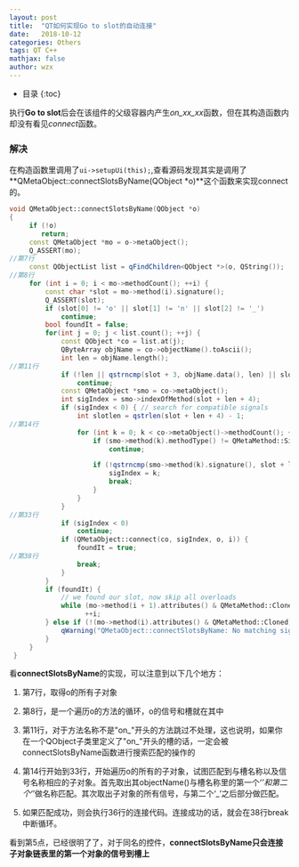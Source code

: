 ```yaml
---
layout: post
title:  "QT如何实现Go to slot的自动连接"
date:   2018-10-12
categories: Others
tags: QT C++
mathjax: false
author: wzx
---
```


- 目录
{:toc}

执行**Go to slot**后会在该组件的父级容器内产生*on_xx_xx*函数，但在其构造函数内却没有看见*connect*函数。





### 解决
在构造函数里调用了`ui->setupUi(this);`,查看源码发现其实是调用了**QMetaObject::connectSlotsByName(QObject *o)**这个函数来实现connect的。
```c++
void QMetaObject::connectSlotsByName(QObject *o)
{
     if (!o)
        return;
     const QMetaObject *mo = o->metaObject();
     Q_ASSERT(mo);
//第7行
     const QObjectList list = qFindChildren<QObject *>(o, QString());
//第8行
     for (int i = 0; i < mo->methodCount(); ++i) {
         const char *slot = mo->method(i).signature();
         Q_ASSERT(slot);
         if (slot[0] != 'o' || slot[1] != 'n' || slot[2] != '_')
             continue;
         bool foundIt = false;
         for(int j = 0; j < list.count(); ++j) {
             const QObject *co = list.at(j);
             QByteArray objName = co->objectName().toAscii();
             int len = objName.length();
//第11行
             if (!len || qstrncmp(slot + 3, objName.data(), len) || slot[len+3] != '_')
                 continue;
             const QMetaObject *smo = co->metaObject();
             int sigIndex = smo->indexOfMethod(slot + len + 4);
             if (sigIndex < 0) { // search for compatible signals
                 int slotlen = qstrlen(slot + len + 4) - 1;
//第14行
                 for (int k = 0; k < co->metaObject()->methodCount(); ++k) {
                     if (smo->method(k).methodType() != QMetaMethod::Signal)
                         continue;

                     if (!qstrncmp(smo->method(k).signature(), slot + len + 4, slotlen)) {
                         sigIndex = k;
                         break;
                     }
                 }
             }
//第33行
             if (sigIndex < 0)
                 continue;
             if (QMetaObject::connect(co, sigIndex, o, i)) {
                 foundIt = true;
//第38行
                 break;
             }
         }
         if (foundIt) {
             // we found our slot, now skip all overloads
             while (mo->method(i + 1).attributes() & QMetaMethod::Cloned)
                   ++i;
         } else if (!(mo->method(i).attributes() & QMetaMethod::Cloned)) {
             qWarning("QMetaObject::connectSlotsByName: No matching signal for %s", slot);
         }
     }
 }
```

看**connectSlotsByName**的实现，可以注意到以下几个地方：

1. 第7行，取得o的所有子对象

2. 第8行，是一个遍历o的方法的循环，o的信号和槽就在其中

3. 第11行，对于方法名称不是"on_"开头的方法跳过不处理，这也说明，如果你在一个QObject子类里定义了"on_"开头的槽的话，一定会被connectSlotsByName函数进行搜索匹配的操作的

4. 第14行开始到33行，开始遍历o的所有的子对象，试图匹配到与槽名称以及信号名称相应的子对象。首先取出其objectName()与槽名称里的第一个‘_’和第二个‘_’做名称匹配。其次取出子对象的所有信号，与第二个‘_’之后部分做匹配。

5. 如果匹配成功，则会执行36行的连接代码。连接成功的话，就会在38行break中断循环。

看到第5点，已经很明了了，对于同名的控件，**connectSlotsByName只会连接子对象链表里的第一个对象的信号到槽上**
